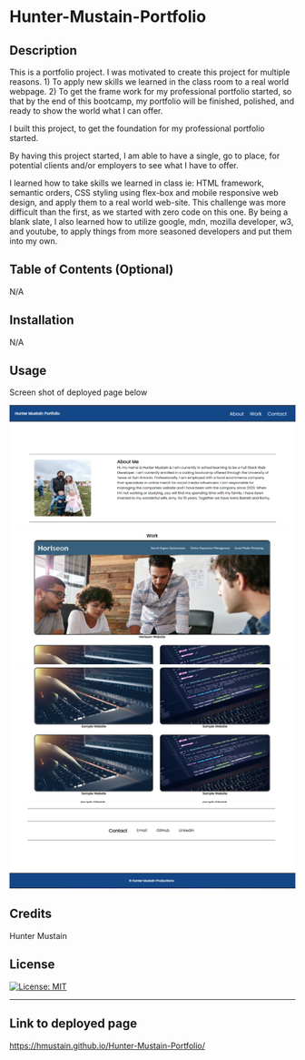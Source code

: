 # Hunter-Mustain-Portfolio

## Description

This is a portfolio project. I was motivated to create this project for multiple reasons. 1) To apply new skills we learned in the class room to a real world webpage. 2) To get the frame work for my professional portfolio started, so that by the end of this bootcamp, my portfolio will be finished, polished, and ready to show the world what I can offer.

I built this project, to get the foundation for my professional portfolio started.

By having this project started, I am able to have a single, go to place, for potential clients and/or employers to see what I have to offer.

 I learned how to take skills we learned in class ie: HTML framework, semantic orders, CSS styling using flex-box and mobile responsive web design, and apply them to a real world web-site. This challenge was more difficult than the first, as we started with zero code on this one. By being a blank slate, I also learned how to utilize google, mdn, mozilla developer, w3, and youtube, to apply things from more seasoned developers and put them into my own.

## Table of Contents (Optional)
N/A

## Installation
N/A

## Usage
Screen shot of deployed page below

![alt text](assets/images/about-ss.png)
![alt text](assets/images/work-ss-1.png)
![alt text](assets/images/work-ss-2.png)
![alt text](assets/images/contact-ss-.png)
## Credits

Hunter Mustain  

## License

[![License: MIT](https://img.shields.io/badge/License-MIT-yellow.svg)](https://opensource.org/licenses/MIT)


---

## Link to deployed page

https://hmustain.github.io/Hunter-Mustain-Portfolio/
